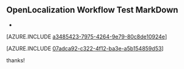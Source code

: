 ## OpenLocalization Workflow Test MarkDown
* 

[AZURE.INCLUDE [a3485423-7975-4264-9e79-80c8de10924e](calleeMd1.md)]



[AZURE.INCLUDE [07adca92-c322-4f12-ba3e-a5b154859d53](calleeMd2.md)]

 
thanks!